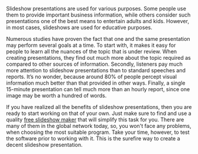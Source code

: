 Slideshow presentations are used for various purposes. Some people use them to provide important business information, while others consider such presentations one of the best means to entertain adults and kids. However, in most cases, slideshows are used for educative purposes. 

Numerous studies have proven the fact that one and the same presentation may perform several goals at a time. To start with, it makes it easy for people to learn all the nuances of the topic that is under review. When creating presentations, they find out much more about the topic required as compared to other sources of information. Secondly, listeners pay much more attention to slideshow presentations than to standard speeches and reports. It’s no wonder, because around 80% of people percept visual information much better than that provided in other ways. Finally, a single 15-minute presentation can tell much more than an hourly report, since one image may be worth a hundred of words.

If you have realized all the benefits of slideshow presentations, then you are ready to start working on that of your own. Just make sure to find and use a quality <a href="https://slideshow.photos/">free slideshow maker</a> that will simplify this task for you. There are many of them in the global network today, so, you won't face any problems, when choosing the most suitable program. Take your time, however, to test the software prior to working with it. This is the surefire way to create a decent slideshow presentation. 
